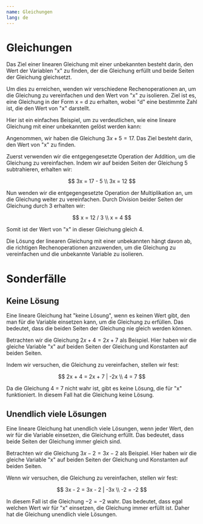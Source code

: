 ```yaml
---
name: Gleichungen
lang: de
---
```


# Gleichungen

Das Ziel einer linearen Gleichung mit einer unbekannten besteht darin, den Wert der Variablen "x" zu finden, der die Gleichung erfüllt und beide Seiten der Gleichung gleichsetzt.

Um dies zu erreichen, wenden wir verschiedene Rechenoperationen an, um die Gleichung zu vereinfachen und den Wert von "x" zu isolieren. Ziel ist es, eine Gleichung in der Form x = d zu erhalten, wobei "d" eine bestimmte Zahl ist, die den Wert von "x" darstellt.

Hier ist ein einfaches Beispiel, um zu verdeutlichen, wie eine lineare Gleichung mit einer unbekannten gelöst werden kann:

Angenommen, wir haben die Gleichung $3x + 5 = 17$. Das Ziel besteht darin, den Wert von "x" zu finden.

Zuerst verwenden wir die entgegengesetzte Operation der Addition, um die Gleichung zu vereinfachen. Indem wir auf beiden Seiten der Gleichung 5 subtrahieren, erhalten wir:

$$
3x = 17 - 5 \\
3x = 12
$$

Nun wenden wir die entgegengesetzte Operation der Multiplikation an, um die Gleichung weiter zu vereinfachen. Durch Division beider Seiten der Gleichung durch 3 erhalten wir:

$$
x = 12 / 3 \\
x = 4
$$

Somit ist der Wert von "x" in dieser Gleichung gleich 4.

Die Lösung der linearen Gleichung mit einer unbekannten hängt davon ab, die richtigen Rechenoperationen anzuwenden, um die Gleichung zu vereinfachen und die unbekannte Variable zu isolieren.

# Sonderfälle

## Keine Lösung

Eine lineare Gleichung hat "keine Lösung", wenn es keinen Wert gibt, den man für die Variable einsetzen kann, um die Gleichung zu erfüllen. Das bedeutet, dass die beiden Seiten der Gleichung nie gleich werden können.

Betrachten wir die Gleichung $2x + 4 = 2x + 7$ als Beispiel. Hier haben wir die gleiche Variable "x" auf beiden Seiten der Gleichung und Konstanten auf beiden Seiten.

Indem wir versuchen, die Gleichung zu vereinfachen, stellen wir fest:

$$
2x + 4 = 2x + 7 | -2x \\
4 = 7
$$

Da die Gleichung 4 = 7 nicht wahr ist, gibt es keine Lösung, die für "x" funktioniert. In diesem Fall hat die Gleichung keine Lösung.

## Unendlich viele Lösungen

Eine lineare Gleichung hat unendlich viele Lösungen, wenn jeder Wert, den wir für die Variable einsetzen, die Gleichung erfüllt. Das bedeutet, dass beide Seiten der Gleichung immer gleich sind.

Betrachten wir die Gleichung $3x - 2 = 3x - 2$ als Beispiel. Hier haben wir die gleiche Variable "x" auf beiden Seiten der Gleichung und Konstanten auf beiden Seiten.

Wenn wir versuchen, die Gleichung zu vereinfachen, stellen wir fest:

$$
3x - 2 = 3x - 2 | -3x \\
-2 = -2
$$

In diesem Fall ist die Gleichung $-2 = -2$ wahr. Das bedeutet, dass egal welchen Wert wir für "x" einsetzen, die Gleichung immer erfüllt ist. Daher hat die Gleichung unendlich viele Lösungen.